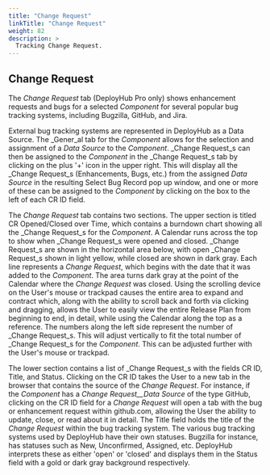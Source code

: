 ```yaml
---
title: "Change Request"
linkTitle: "Change Request"
weight: 82
description: >
  Tracking Change Request.
---
```

## Change Request

The _Change Request_ tab (DeployHub Pro only) shows enhancement requests and bugs for a selected _Component_ for several popular bug tracking systems, including Bugzilla, GitHub, and Jira.

External bug tracking systems are represented in DeployHub as a Data Source. The _Gener_al tab for the _Component_ allows for the selection and assignment of a _Data Source_ to the _Component_. _Change Request_s can then be assigned to the _Component_ in the _Change Request_s tab by clicking on the plus &#39;+&#39; icon in the upper right. This will display all the _Change Request_s (Enhancements, Bugs, etc.) from the assigned _Data Source_ in the resulting Select Bug Record pop up window, and one or more of these can be assigned to the _Component_ by clicking on the box to the left of each CR ID field.

The _Change Request_ tab contains two sections. The upper section is titled CR Opened/Closed over Time, which contains a burndown chart showing all the _Change Request_s for the _Component_. A Calendar runs across the top to show when _Change Request_s were opened and closed. _Change Request_s are shown in the horizontal area below, with open _Change Request_s shown in light yellow, while closed are shown in dark gray. Each line represents a _Change Request_, which begins with the date that it was added to the _Component_. The area turns dark gray at the point of the Calendar where the _Change Request_ was closed. Using the scrolling device on the User&#39;s mouse or trackpad causes the entire area to expand and contract which, along with the ability to scroll back and forth via clicking and dragging, allows the User to easily view the entire Release Plan from beginning to end, in detail, while using the Calendar along the top as a reference. The numbers along the left side represent the number of _Change Request_s. This will adjust vertically to fit the total number of _Change Request_s for the _Component_. This can be adjusted further with the User&#39;s mouse or trackpad.

The lower section contains a list of _Change Request_s with the fields CR ID, Title, and Status. Clicking on the CR ID takes the User to a new tab in the browser that contains the source of the _Change Request_. For instance, if the _Component_ has a _Change Request__Data Source_ of the type GitHub, clicking on the CR ID field for a _Change Request_ will open a tab with the bug or enhancement request within github.com, allowing the User the ability to update, close, or read about it in detail. The Title field holds the title of the _Change Request_ within the bug tracking system. The various bug tracking systems used by DeployHub have their own statuses. Bugzilla for instance, has statuses such as New, Unconfirmed, Assigned, etc. DeployHub interprets these as either &#39;open&#39; or &#39;closed&#39; and displays them in the Status field with a gold or dark gray background respectively.
